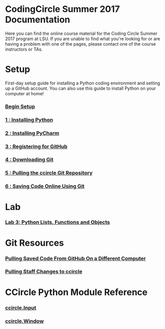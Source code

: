 # CodingCircle Summer 2017 Documentation

  Here you can find the online course material for the Coding Circle Summer 2017
  program at LSU. If you are unable to find what you're looking for or are
  having a problem with one of the pages, please contact one of the course
  instructors or TAs.

# Setup
   First-day setup guide for installing a Python coding environment and setting
   up a GitHub account.  You can also use this guide to install Python on your
   computer at home!
### [Begin Setup](setup1)

### [1 : Installing Python](setup1)
### [2 : Installing PyCharm](setup2)
### [3 : Registering for GitHub](setup3)
### [4 : Downloading Git](setup4)
### [5 : Pulling the ccircle Git Repository](setup5)
### [6 : Saving Code Online Using Git](setup6)

# Lab
### [Lab 3: Python Lists, Functions and Objects](lab03)

# Git Resources
### [Pulling Saved Code From GitHub On a Different Computer](gitNewClone)
### [Pulling Staff Changes to ccircle](gitPullStaffChanges)

# CCircle Python Module Reference
### [ccircle.Input](apidoc_input)
### [ccircle.Window](apidoc_window)
